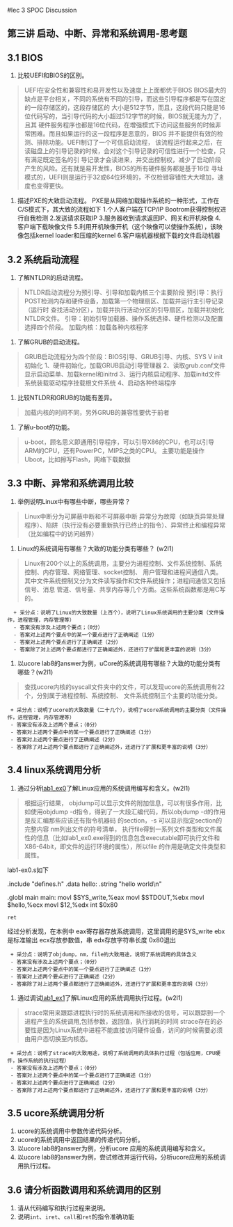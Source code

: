 #lec 3 SPOC Discussion

## 第三讲 启动、中断、异常和系统调用-思考题

## 3.1 BIOS
 1. 比较UEFI和BIOS的区别。
 >UEFI在安全性和兼容性和易开发性以及速度上上面都优于BIOS
 BIOS最大的缺点是平台相关，不同的系统有不同的引导，而这些引导程序都是写在固定的一段存储区的，这段存储区的
 大小是512字节，而且，这段代码只能是16位代码写的，当引导代码的大小超过512字节的时候，BIOS就无能为力了，且其
 硬件服务程序也都是16位代码，在增强模式下访问这些服务的时候非常困难。而且如果运行的这一段程序是恶意的，BIOS
 并不能提供有效的检测、排除功能。UEFI制订了一个可信启动流程，
 该流程运行起来之后，在读磁盘上的引导记录的时候，会对这个引导记录的可信性进行一个检查，只有满足既定签名的引
 导记录才会读进来，并交出控制权，减少了启动阶段产生的风险。还有就是易开发性，BIOS的所有硬件服务都是基于16位
 寻址模式的，UEFI则是运行于32或64位环境的，不仅检错容错性大大增加，速度也变得更快。
 1. 描述PXE的大致启动流程。
 PXE是从网络加载操作系统的一种形式，工作在C/S模式下，其大致的流程如下
 1.个人客户端在TCP/IP Bootrom获得控制权进行自我检测
 2.发送请求获取IP
 3.服务器收到请求返回IP、网关和开机映像
 4.客户端下载映像文件
 5.利用开机映像开机（这个映像可以使操作系统），该映像包括kernel loader和压缩的kernel
 6.客户端机器根据下载的文件启动机器

## 3.2 系统启动流程
 1. 了解NTLDR的启动流程。
 >NTLDR启动流程分为预引导、引导和加载内核三个主要阶段
 预引导：执行POST检测内存和硬件设备，加载第一个物理扇区、加载并运行主引导记录（运行时
 查找活动分区），加载并执行活动分区的引导扇区，加载并初始化NTLDR文件。 
 引导：初始引导加载器、操作系统选择、硬件检测以及配置选择四个阶段。
 加载内核：加载各种内核程序
 
 1. 了解GRUB的启动流程。
 >GRUB启动流程分为四个阶段：BIOS引导、GRUB引导、内核、SYS V init初始化
 1、硬件初始化，加载GRUB启动引导管理器
 2、读取grub.conf文件显示启动菜单、加载kernel和initrd
 3、运行内核启动程序、加载initd文件系统装载驱动程序挂载根文件系统
 4、启动各种终端程序
 1. 比较NTLDR和GRUB的功能有差异。
 >加载内核的时间不同，另外GRUB的兼容性要优于前者
 1. 了解u-boot的功能。
 >u-boot，顾名思义即通用引导程序，可以引导X86的CPU，也可以引导ARM的CPU，还有PowerPC，MIPS之类的CPU。
 主要功能是操作Uboot，比如擦写Flash，网络下载数据

## 3.3 中断、异常和系统调用比较
 1. 举例说明Linux中有哪些中断，哪些异常？
 >Linux中断分为可屏蔽中断和不可屏蔽中断
 异常分为故障（如缺页异常处理程序）、陷阱（执行没有必要重新执行已终止的指令）、异常终止和编程异常（比如编程中的访问越界）
 
 1. Linux的系统调用有哪些？大致的功能分类有哪些？  (w2l1)
>Linux有200个以上的系统调用，主要分为进程控制、文件系统控制、系统控制、内存管理、网络管理、socket控制、
用户管理和进程间通信八类。其中文件系统控制又分为文件读写操作和文件系统操作；进程间通信又包括信号、消息
管道、信号量、共享内存等几个方面。这些系统函数都是用C写的。
```
  + 采分点：说明了Linux的大致数量（上百个），说明了Linux系统调用的主要分类（文件操作，进程管理，内存管理等）
  - 答案没有涉及上述两个要点；（0分）
  - 答案对上述两个要点中的某一个要点进行了正确阐述（1分）
  - 答案对上述两个要点进行了正确阐述（2分）
  - 答案除了对上述两个要点都进行了正确阐述外，还进行了扩展和更丰富的说明（3分）
 ```
 
 1. 以ucore lab8的answer为例，uCore的系统调用有哪些？大致的功能分类有哪些？(w2l1)
 >	查找ucore内核的syscall文件夹中的文件，可以发现ucore的系统调用有22个，分别属于进程控制、系统控制、
 文件系统控制三个主要的功能分类。
 ```
  + 采分点：说明了ucore的大致数量（二十几个），说明了ucore系统调用的主要分类（文件操作，进程管理，内存管理等）
  - 答案没有涉及上述两个要点；（0分）
  - 答案对上述两个要点中的某一个要点进行了正确阐述（1分）
  - 答案对上述两个要点进行了正确阐述（2分）
  - 答案除了对上述两个要点都进行了正确阐述外，还进行了扩展和更丰富的说明（3分）
 ```
 
## 3.4 linux系统调用分析
 1. 通过分析[lab1_ex0](https://github.com/chyyuu/ucore_lab/blob/master/related_info/lab1/lab1-ex0.md)了解Linux应用的系统调用编写和含义。(w2l1)
>根据运行结果，
objdump可以显示文件的附加信息，可以有很多作用，比如使用objdump -d指令，得到了一大段汇编代码，所以objdump -d的作用是反汇编那些应该还有指令机器码
的section，-s 可以显示指定section的完整内容
nm列出文件的符号清单，
执行file得到一系列文件类型和文件属性的信息（比如lab1_ex0.exe得到的信息包含executable即可执行文件和X86-64bit，即文件的运行环境的属性），所以file
的作用是确定文件类型和属性。

lab1-ex0.s如下

.include "defines.h"
.data
hello:
	.string "hello world\n"

.globl	main
main:
	movl	$SYS_write,%eax
	movl	$STDOUT,%ebx
	movl	$hello,%ecx
	movl	$12,%edx
	int	$0x80

	ret
	
经过分析发现，在本例中	
eax寄存器存放系统调用，这里调用的是SYS_write
ebx是标准输出
ecx存放参数值，串
edx存放字符串长度
0x80退出
 ```
  + 采分点：说明了objdump，nm，file的大致用途，说明了系统调用的具体含义
  - 答案没有涉及上述两个要点；（0分）
  - 答案对上述两个要点中的某一个要点进行了正确阐述（1分）
  - 答案对上述两个要点进行了正确阐述（2分）
  - 答案除了对上述两个要点都进行了正确阐述外，还进行了扩展和更丰富的说明（3分）
 
 ```
 
 1. 通过调试[lab1_ex1](https://github.com/chyyuu/ucore_lab/blob/master/related_info/lab1/lab1-ex1.md)了解Linux应用的系统调用执行过程。(w2l1)
 >strace常用来跟踪进程执行时的系统调用和所接收的信号，可以跟踪到一个进程产生的系统调用,包括参数，返回值，执行消耗的时间
 strace存在的必要性是因为Linux系统中进程不能直接访问硬件设备，访问的时候需要必须由用户态切换至内核态。

 ```
  + 采分点：说明了strace的大致用途，说明了系统调用的具体执行过程（包括应用，CPU硬件，操作系统的执行过程）
  - 答案没有涉及上述两个要点；（0分）
  - 答案对上述两个要点中的某一个要点进行了正确阐述（1分）
  - 答案对上述两个要点进行了正确阐述（2分）
  - 答案除了对上述两个要点都进行了正确阐述外，还进行了扩展和更丰富的说明（3分）
 ```
 
## 3.5 ucore系统调用分析
 1. ucore的系统调用中参数传递代码分析。
 1. ucore的系统调用中返回结果的传递代码分析。
 1. 以ucore lab8的answer为例，分析ucore 应用的系统调用编写和含义。
 1. 以ucore lab8的answer为例，尝试修改并运行代码，分析ucore应用的系统调用执行过程。
 
## 3.6 请分析函数调用和系统调用的区别
 1. 请从代码编写和执行过程来说明。
   1. 说明`int`、`iret`、`call`和`ret`的指令准确功能
 
